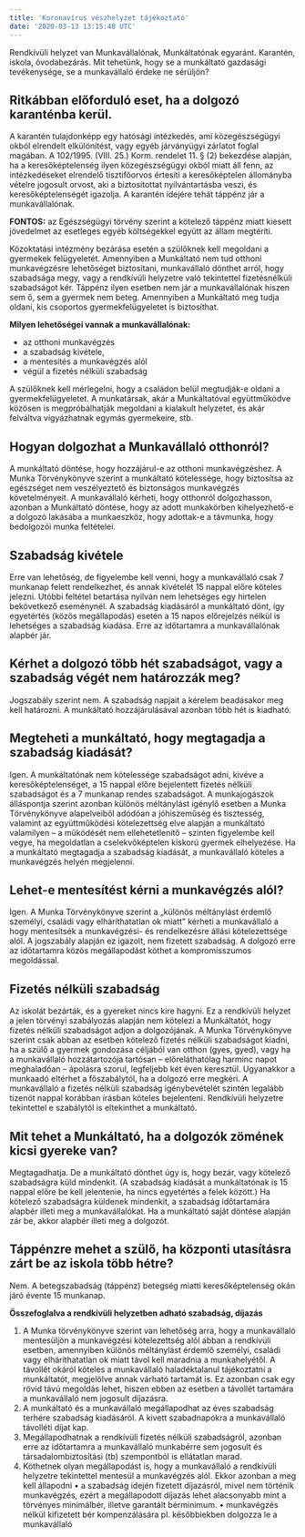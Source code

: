 ```yaml
---
title: 'Koronavírus vészhelyzet tájékoztató'
date: '2020-03-13 13:15:48 UTC'
---
```


Rendkívüli helyzet van Munkavállalónak, Munkáltatónak egyaránt. Karantén, iskola, óvodabezárás. Mit tehetünk, hogy se a  munkáltató gazdasági tevékenysége, se a munkavállaló érdeke ne sérüljön?

## Ritkábban előforduló eset, ha a dolgozó karanténba kerül.
A karantén tulajdonképp egy hatósági intézkedés, ami közegészségügyi okból elrendelt elkülönítést, vagy egyéb járványügyi zárlatot foglal magában. A 102/1995. (VIII. 25.) Korm. rendelet 11. § (2) bekezdése alapján, ha a keresőképtelenség ilyen közegészségügyi okból miatt áll fenn, az intézkedéseket elrendelő tisztifőorvos értesíti a keresőképtelen állományba vételre jogosult orvost, aki a biztosítottat nyilvántartásba veszi, és keresőképtelenségét igazolja. A karantén idejére tehát táppénz jár a munkavállalónak.

**FONTOS:** az Egészségügyi törvény szerint a kötelező táppénz miatt kiesett jövedelmet az esetleges egyéb költségekkel együtt az állam megtéríti.

Közoktatási intézmény bezárása esetén a szülőknek kell megoldani a gyermekek felügyeletét. Amennyiben a Munkáltató nem tud otthoni munkavégzésre lehetőséget biztosítani, munkavállaló dönthet arról, hogy szabadsága megy, vagy a rendkívüli helyzetre való tekintettel fizetésnélküli szabadságot kér. Táppénz ilyen esetben nem jár a munkavállalónak hiszen sem ő, sem a gyermek nem beteg. Amennyiben a Munkáltató meg tudja oldani, kis csoportos gyermekfelügyeletet is biztosíthat.

**Milyen lehetőségei vannak a munkavállalónak:**
* az otthoni munkavégzés
* a szabadság kivétele,
* a mentesítés a munkavégzés alól
* végül a fizetés nélküli szabadság

A szülőknek kell mérlegelni, hogy a családon belül megtudják-e oldani a gyermekfelügyeletet. A munkatársak, akár a Munkáltatóval együttműködve közösen is megpróbálhatják megoldani a kialakult helyzetet, és akár felváltva vigyázhatnak egymás gyermekeire, stb.  

## Hogyan dolgozhat a Munkavállaló otthonról?
A munkáltató döntése, hogy hozzájárul-e az otthoni munkavégzéshez. A Munka Törvénykönyve szerint a munkáltató kötelessége, hogy biztosítsa az egészséget nem veszélyeztető és biztonságos munkavégzés követelményeit. A munkavállaló kérheti, hogy otthonról dolgozhasson, azonban a Munkáltató döntése, hogy az adott munkakörben kihelyezhető-e a dolgozó lakásába a munkaeszköz, hogy adottak-e a távmunka, hogy bedolgozói munka feltételei.

## Szabadság kivétele
Erre van lehetőség, de figyelembe kell venni, hogy a munkavállaló csak 7 munkanap felett rendelkezhet, és annak kivételét 15 nappal előre köteles jelezni. Utóbbi feltétel betartása nyilván nem lehetséges egy hirtelen bekövetkező eseménynél. A szabadság kiadásáról a munkáltató dönt, így egyetértés (közös megállapodás) esetén a 15 napos előrejelzés nélkül is lehetséges a szabadság kiadása. Erre az időtartamra a munkavállalónak alapbér jár.

## Kérhet a dolgozó több hét szabadságot, vagy a szabadság végét nem határozzák meg?
Jogszabály szerint nem. A szabadság napjait a kérelem beadásakor meg kell határozni. A munkáltató hozzájárulásával azonban több hét is kiadható.

## Megteheti a munkáltató, hogy megtagadja a szabadság kiadását?
Igen. A munkáltatónak nem kötelessége szabadságot adni, kivéve a keresőképtelenséget, a 15 nappal előre bejelentett fizetés nélküli szabadságot és a 7 munkanap rendes szabadságot. A munkajogászok álláspontja szerint azonban különös méltánylást igénylő esetben a Munka Törvénykönyve alapelveiből adódóan a jóhiszeműség és tisztesség, valamint az együttműködési kötelezettség elve alapján a munkáltató valamilyen – a működését nem ellehetetlenítő – szinten figyelembe kell vegye, ha megoldatlan a cselekvőképtelen kiskorú gyermek elhelyezése.
Ha a munkáltató megtagadja a szabadság kiadását,  a munkavállaló köteles a munkavégzés helyén megjelenni.

## Lehet-e mentesítést kérni a munkavégzés alól?
Igen. A Munka Törvénykönyve szerint a „különös méltánylást érdemlő személyi, családi vagy elháríthatatlan ok miatt”   kérheti a munkavállaló a  hogy mentesítsék  a munkavégzési- és rendelkezésre állási kötelezettsége alól. A jogszabály alapján ez igazolt, nem fizetett szabadság. A dolgozó erre az időtartamra   közös megállapodást köthet a  kompromisszumos megoldással.  

## Fizetés nélküli szabadság
Az iskolát bezárták, és a gyereket nincs kire hagyni. Ez a rendkívüli helyzet a jelen törvényi szabályozás alapján nem kötelezi a Munkáltatót, hogy fizetés nélküli szabadságot adjon a dolgozójának. A  Munka Törvénykönyve szerint csak abban az esetben kötelező fizetés nélküli szabadságot kiadni, ha a szülő a gyermek gondozása céljából van otthon (gyes, gyed), vagy ha a munkavállaló hozzátartozója tartósan – előreláthatólag harminc napot meghaladóan – ápolásra szorul, legfeljebb két éven keresztül.
Ugyanakkor a munkaadó eltérhet a főszabálytól, ha a dolgozó erre megkéri. A munkavállaló a fizetés nélküli szabadság igénybevételét szintén legalább tizenöt nappal korábban írásban köteles bejelenteni. Rendkívüli helyzetre tekintettel e szabálytól is eltekinthet a munkáltató.

## Mit tehet a Munkáltató, ha a dolgozók zömének kicsi gyereke van?
Megtagadhatja. De a munkáltató dönthet úgy is, hogy bezár, vagy kötelező szabadságra küld mindenkit. (A szabadság kiadását a munkáltatónak is 15 nappal előre be kell jelentenie, ha nincs egyetértés a felek között.)
Ha kötelező szabadságra küldenek mindenkit, a szabadság időtartamára alapbér illeti meg a munkavállalókat. Ha a munkáltató saját döntése alapján zár be, akkor alapbér illeti meg a dolgozót.

## Táppénzre mehet a szülő, ha központi utasításra zárt be az iskola több hétre?
Nem. A betegszabadság (táppénz) betegség miatti keresőképtelenség okán járó évente 15 munkanap.


**Összefoglalva a rendkívüli helyzetben adható szabadság, díjazás**
1.	A Munka törvénykönyve szerint van lehetőség arra, hogy a munkavállaló mentesüljön a munkavégzési kötelezettség alól abban a rendkívüli esetben, amennyiben különös méltánylást érdemlő személyi, családi vagy elháríthatatlan ok miatt távol kell maradnia a munkahelyétől. A távollét okáról köteles a munkavállaló haladéktalanul tájékoztatni a munkáltatót, megjelölve annak várható tartamát is. Ez azonban csak egy rövid távú megoldás lehet, hiszen ebben az esetben a távollét tartamára a munkavállaló nem jogosult díjazásra.
2.	A munkáltató és a munkavállaló megállapodhat az éves szabadság terhére szabadság kiadásáról. A kivett szabadnapokra a munkavállaló távolléti díjat kap.
3.	Megállapodhatnak a rendkívüli fizetés nélküli szabadságról, azonban erre az időtartamra a munkavállaló munkabérre sem jogosult és társadalombiztosítási (tb) szempontból is ellátatlan marad.
4.	Köthetnek olyan megállapodást is, hogy a munkavállaló a rendkívüli helyzetre tekintettel mentesül a munkavégzés alól. Ekkor azonban a meg kell állapodni
•	a szabadság idején fizetett díjazásról,  mivel nem történik munkavégzés, ezért a megállapodott díjazás lehet alacsonyabb mint a törvényes minimálbér, illetve garantált bérminimum.
•	munkavégzés nélkül kifizetett bér kompenzálására pl. későbbiekben dolgozza le a munkavállaló
